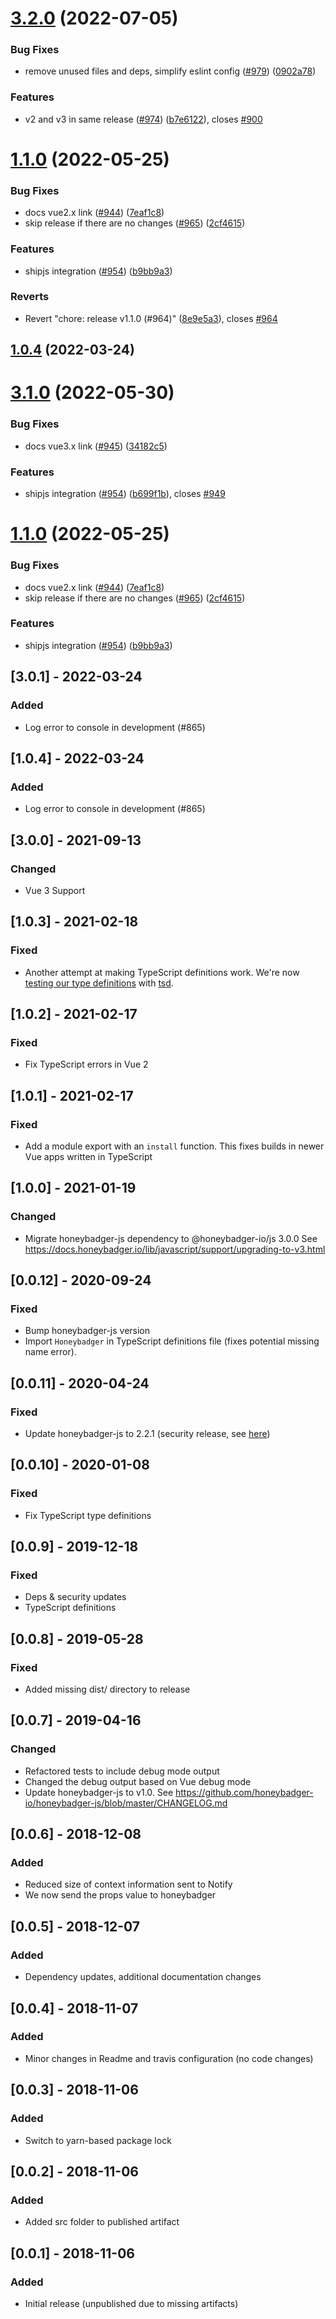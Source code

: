 # [3.2.0](https://github.com/honeybadger-io/honeybadger-vue/compare/v1.1.0...v3.2.0) (2022-07-05)


### Bug Fixes

* remove unused files and deps, simplify eslint config ([#979](https://github.com/honeybadger-io/honeybadger-vue/issues/979)) ([0902a78](https://github.com/honeybadger-io/honeybadger-vue/commit/0902a7880ee1658716f0d8a2d56ef6af1b355120))


### Features

* v2 and v3 in same release ([#974](https://github.com/honeybadger-io/honeybadger-vue/issues/974)) ([b7e6122](https://github.com/honeybadger-io/honeybadger-vue/commit/b7e6122615cd227353dfaae30fade493ab31b68a)), closes [#900](https://github.com/honeybadger-io/honeybadger-vue/issues/900)



# [1.1.0](https://github.com/honeybadger-io/honeybadger-vue/compare/v1.0.4...v1.1.0) (2022-05-25)


### Bug Fixes

* docs vue2.x link ([#944](https://github.com/honeybadger-io/honeybadger-vue/issues/944)) ([7eaf1c8](https://github.com/honeybadger-io/honeybadger-vue/commit/7eaf1c8439324078a761bebba673fdc5620b0fd1))
* skip release if there are no changes ([#965](https://github.com/honeybadger-io/honeybadger-vue/issues/965)) ([2cf4615](https://github.com/honeybadger-io/honeybadger-vue/commit/2cf461539928d0255461d36760bc0166689d2392))


### Features

* shipjs integration ([#954](https://github.com/honeybadger-io/honeybadger-vue/issues/954)) ([b9bb9a3](https://github.com/honeybadger-io/honeybadger-vue/commit/b9bb9a38cac7572c1700460fe4c0019777b12dac))


### Reverts

* Revert "chore: release v1.1.0 (#964)" ([8e9e5a3](https://github.com/honeybadger-io/honeybadger-vue/commit/8e9e5a3e9f14126372e5740c317be412b86d867e)), closes [#964](https://github.com/honeybadger-io/honeybadger-vue/issues/964)



## [1.0.4](https://github.com/honeybadger-io/honeybadger-vue/compare/v1.0.3...v1.0.4) (2022-03-24)



# [3.1.0](https://github.com/honeybadger-io/honeybadger-vue/compare/v3.0.1...v3.1.0) (2022-05-30)


### Bug Fixes

* docs vue3.x link ([#945](https://github.com/honeybadger-io/honeybadger-vue/issues/945)) ([34182c5](https://github.com/honeybadger-io/honeybadger-vue/commit/34182c51eb51bd32cfc0f786eee538c06e703639))


### Features

* shipjs integration ([#954](https://github.com/honeybadger-io/honeybadger-vue/issues/954)) ([b699f1b](https://github.com/honeybadger-io/honeybadger-vue/commit/b699f1b1fc1269c1901f12d7105d9893b268d980)), closes [#949](https://github.com/honeybadger-io/honeybadger-vue/issues/949)



# [1.1.0](https://github.com/honeybadger-io/honeybadger-vue/compare/v1.0.4...v1.1.0) (2022-05-25)


### Bug Fixes

* docs vue2.x link ([#944](https://github.com/honeybadger-io/honeybadger-vue/issues/944)) ([7eaf1c8](https://github.com/honeybadger-io/honeybadger-vue/commit/7eaf1c8439324078a761bebba673fdc5620b0fd1))
* skip release if there are no changes ([#965](https://github.com/honeybadger-io/honeybadger-vue/issues/965)) ([2cf4615](https://github.com/honeybadger-io/honeybadger-vue/commit/2cf461539928d0255461d36760bc0166689d2392))


### Features

* shipjs integration ([#954](https://github.com/honeybadger-io/honeybadger-vue/issues/954)) ([b9bb9a3](https://github.com/honeybadger-io/honeybadger-vue/commit/b9bb9a38cac7572c1700460fe4c0019777b12dac))



## [3.0.1] - 2022-03-24
### Added
- Log error to console in development (#865)

## [1.0.4] - 2022-03-24
### Added
- Log error to console in development (#865)

## [3.0.0] - 2021-09-13
### Changed
- Vue 3 Support

## [1.0.3] - 2021-02-18
### Fixed
- Another attempt at making TypeScript definitions work. We're now [testing
  our type definitions](./honeybadger-vue.test-d.ts) with [tsd](https://github.com/SamVerschueren/tsd#usage).

## [1.0.2] - 2021-02-17
### Fixed
- Fix TypeScript errors in Vue 2


## [1.0.1] - 2021-02-17
### Fixed
- Add a module export with an `install` function. This fixes builds in newer Vue apps written in TypeScript

## [1.0.0] - 2021-01-19
### Changed
- Migrate honeybadger-js dependency to @honeybadger-io/js 3.0.0
  See https://docs.honeybadger.io/lib/javascript/support/upgrading-to-v3.html

## [0.0.12] - 2020-09-24
### Fixed
- Bump honeybadger-js version
- Import `Honeybadger` in TypeScript definitions file (fixes potential missing
  name error).

## [0.0.11] - 2020-04-24
### Fixed
- Update honeybadger-js to 2.2.1 (security release, see
    [here](https://github.com/honeybadger-io/honeybadger-js/blob/master/CHANGELOG.md#220---2020-03-16))

## [0.0.10] - 2020-01-08
### Fixed
- Fix TypeScript type definitions

## [0.0.9] - 2019-12-18
### Fixed
- Deps & security updates
- TypeScript definitions

## [0.0.8] - 2019-05-28
### Fixed
- Added missing dist/ directory to release

## [0.0.7] - 2019-04-16
### Changed
- Refactored tests to include debug mode output
- Changed the debug output based on Vue debug mode
- Update honeybadger-js to v1.0. See
  https://github.com/honeybadger-io/honeybadger-js/blob/master/CHANGELOG.md

## [0.0.6] - 2018-12-08
### Added
- Reduced size of context information sent to Notify
- We now send the props value to honeybadger

## [0.0.5] - 2018-12-07
### Added
- Dependency updates, additional documentation changes

## [0.0.4] - 2018-11-07
### Added
- Minor changes in Readme and travis configuration (no code changes)

## [0.0.3] - 2018-11-06
### Added
- Switch to yarn-based package lock

## [0.0.2] - 2018-11-06
### Added
- Added src folder to published artifact

## [0.0.1] - 2018-11-06
### Added
- Initial release (unpublished due to missing artifacts)
